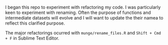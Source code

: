 I began this repo to experiment with refactoring my code. I was particularly keen to experiment with renaming. Often the purpose of functions and  intermediate datasets will evolve and I will want to update the their namea to reflect this clarified purpose. 

The major refactorings ocurred with `munge/rename_files.R` and `Shift + Cmd + F` in Sublime Text Editor. 
